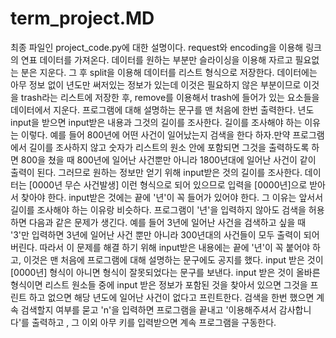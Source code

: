 # term_project.MD
최종 파일인 project_code.py에 대한 설명이다. 
request와 encoding을 이용해 링크의 연표 데이터를 가져온다.
데이터를 원하는 부분만 슬라이싱을 이용해 자르고 필요없는 분은 지운다.
그 후 split을 이용해 데이터를 리스트 형식으로 저장한다.
데이터에는 아무 정보 없이 년도만 써저있는 정보가 있는데 이것은 필요하지 않은 부분이므로 이것을 trash라는 리스트에 저장한 후, remove를 이용해서 trash에 들어가 있는 요소들을 데이터에서 지운다.
프로그램에 대해 설명하는 문구를 맨 처음에 한번 출력한다.
년도 input을 받으면 input받은 내용과 그것의 길이를 조사한다. 길이를 조사해야 하는 이유는 이렇다.
예를 들어 800년에 어떤 사건이 일어났는지 검색을 한다 하자.만약 프로그램에서 길이를 조사하지 않고 숫자가 리스트의 원소 안에 포함되면 그것을 출력하도록 하면 800을 쳤을 때  800년에 일어난 사건뿐만 아니라 1800년대에 일어난 사건이 같이 출력이 된다. 그러므로 원하는 정보만 얻기 위해 input받은 것의 길이를 조사한다.
데이터는 [0000년 무슨 사건발생] 이런 형식으로 되어 있으므로 입력을 [0000년]으로 받아서 찾아야 한다. input받은 것에는 끝에 '년'이 꼭 들어가 있어야 한다. 그 이유는 앞서서 길이를 조사해야 하는 이유랑 비슷하다. 프로그램이 '년'을 입력하지 않아도 검색을 허용하면 다음과 같은 문제가 생긴다. 예를 들어 3년에 일어난 사건을 검색하고 싶을 때 '3'만 입력하면 3년에 일어난 사건 뿐만 아니라 300년대의 사건들이 모두 출력이 되어 버린다. 따라서 이 문제를 해결 하기 위해 input받은 내용에는 끝에 '년'이 꼭 붙어야 하고, 이것은 맨 처음에 프로그램에 대해 설명하는 문구에도 공지를 했다.
input 받은 것이 [0000년] 형식이 아니면 형식이 잘못되었다는 문구를 보낸다.
input 받은 것이 올바른 형식이면 리스트 원소들 중에 input 받은 정보가 포함된 것을 찾아서 있으면 그것을 프린트 하고 없으면 해당 년도에 일어난 사건이 없다고 프린트한다.
검색을 한번 했으면 계속 검색할지 여부를 묻고 'n'을 입력하면 프로그램을 끝내고 '이용해주셔서 감사합니다'를 출력하고 , 그 이외 아무 키를 입력받으면 계속 프로그램을 구동한다.
